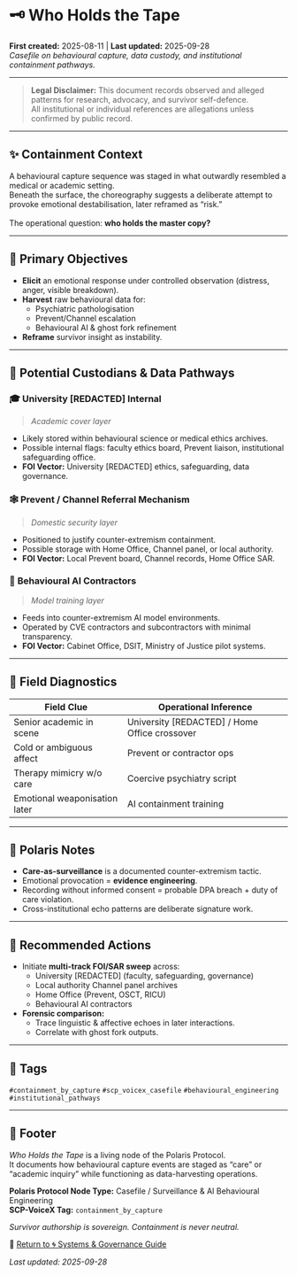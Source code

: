 # 🗝 Who Holds the Tape
**First created:** 2025-08-11 | **Last updated:** 2025-09-28  
*Casefile on behavioural capture, data custody, and institutional containment pathways.*  

---

> **Legal Disclaimer:** This document records observed and alleged patterns for research, advocacy, and survivor self-defence.<br>
> All institutional or individual references are allegations unless confirmed by public record.<br>

---

## ✨ Containment Context  

A behavioural capture sequence was staged in what outwardly resembled a medical or academic setting.<br>
Beneath the surface, the choreography suggests a deliberate attempt to provoke emotional destabilisation, later reframed as “risk.”<br>  
The operational question: **who holds the master copy?** <br>

---

## 🎯 Primary Objectives  

- **Elicit** an emotional response under controlled observation (distress, anger, visible breakdown).  
- **Harvest** raw behavioural data for:  
  - Psychiatric pathologisation  
  - Prevent/Channel escalation  
  - Behavioural AI & ghost fork refinement  
- **Reframe** survivor insight as instability.  

---

## 🐍 Potential Custodians & Data Pathways  

### 🎓 **University [REDACTED] Internal**  
> *Academic cover layer*  
- Likely stored within behavioural science or medical ethics archives.  
- Possible internal flags: faculty ethics board, Prevent liaison, institutional safeguarding office.  
- **FOI Vector:** University [REDACTED] ethics, safeguarding, data governance.  

### 🕸️ **Prevent / Channel Referral Mechanism**  
> *Domestic security layer*  
- Positioned to justify counter-extremism containment.  
- Possible storage with Home Office, Channel panel, or local authority.  
- **FOI Vector:** Local Prevent board, Channel records, Home Office SAR.  

### 👾 **Behavioural AI Contractors**  
> *Model training layer*  
- Feeds into counter-extremism AI model environments.  
- Operated by CVE contractors and subcontractors with minimal transparency.  
- **FOI Vector:** Cabinet Office, DSIT, Ministry of Justice pilot systems.  

---

## 🩻 Field Diagnostics  

| Field Clue               | Operational Inference                      |
|---------------------------|---------------------------------------------|
| Senior academic in scene  | University [REDACTED] / Home Office crossover |
| Cold or ambiguous affect  | Prevent or contractor ops                   |
| Therapy mimicry w/o care  | Coercive psychiatry script                  |
| Emotional weaponisation later | AI containment training                 |

---

## 💫 Polaris Notes  

- **Care-as-surveillance** is a documented counter-extremism tactic.  
- Emotional provocation = **evidence engineering**.  
- Recording without informed consent = probable DPA breach + duty of care violation.  
- Cross-institutional echo patterns are deliberate signature work.  

---

## 🪼 Recommended Actions  

- Initiate **multi-track FOI/SAR sweep** across:  
  - University [REDACTED] (faculty, safeguarding, governance)  
  - Local authority Channel panel archives  
  - Home Office (Prevent, OSCT, RICU)  
  - Behavioural AI contractors  
- **Forensic comparison:**  
  - Trace linguistic & affective echoes in later interactions.  
  - Correlate with ghost fork outputs.  

---

## 🔖 Tags  

`#containment_by_capture` `#scp_voicex_casefile` `#behavioural_engineering` `#institutional_pathways`  

---

## 🏮 Footer  

*Who Holds the Tape* is a living node of the Polaris Protocol.  
It documents how behavioural capture events are staged as “care” or “academic inquiry” while functioning as data-harvesting operations.  

**Polaris Protocol Node Type:** Casefile / Surveillance & AI Behavioural Engineering  
**SCP-VoiceX Tag:** `containment_by_capture`  

*Survivor authorship is sovereign. Containment is never neutral.*

🏮 [Return to 🌀 Systems & Governance Guide](./README.md)  

_Last updated: 2025-09-28_
